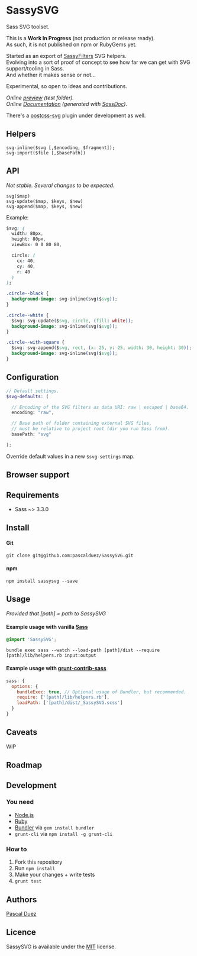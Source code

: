 # SassySVG

Sass SVG toolset.

This is a __Work In Progress__ (not production or release ready).  
As such, it is not published on npm or RubyGems yet.

Started as an export of [SassyFilters] SVG helpers.  
Evolving into a sort of proof of concept to see how far we can get with SVG support/tooling in Sass.  
And whether it makes sense or not...

Experimental, so open to ideas and contributions.

*Online [preview](http://pascalduez.github.io/SassySVG/test) (test folder).*  
*Online [Documentation](http://pascalduez.github.io/SassySVG/docs) (generated with [SassDoc]).*


There's a [postcss-svg] plugin under development as well.


[SassyFilters]: https://github.com/pascalduez/SassyFilters
[SassDoc]: https://github.com/SassDoc/sassdoc
[postcss-svg]: https://github.com/pascalduez/postcss-svg


## Helpers

`svg-inline($svg [,$encoding, $fragment]);`  
`svg-import($file [,$basePath])`

## API

*Not stable. Several changes to be expected.*

`svg($map)`  
`svg-update($map, $keys, $new)`  
`svg-append($map, $keys, $new)`

Example:
```css
$svg: (
  width: 80px,
  height: 80px,
  viewBox: 0 0 80 80,

  circle: (
    cx: 40,
    cy: 40,
    r: 40
  )
);

.circle--black {
  background-image: svg-inline(svg($svg));
}

.circle--white {
  $svg: svg-update($svg, circle, (fill: white));
  background-image: svg-inline(svg($svg));
}

.circle--with-square {
  $svg: svg-append($svg, rect, (x: 25, y: 25, width: 30, height: 30));
  background-image: svg-inline(svg($svg));
}
```


## Configuration

```scss
// Default settings.
$svg-defaults: (

  // Encoding of the SVG filters as data URI: raw | escaped | base64.
  encoding: "raw",

  // Base path of folder containing external SVG files,
  // must be relative to project root (dir you run Sass from).
  basePath: "svg"

);
```
Override default values in a new `$svg-settings` map.


## Browser support


## Requirements

* Sass ~> 3.3.0



## Install

#### Git

```
git clone git@github.com:pascalduez/SassySVG.git
```

#### npm

```
npm install sassysvg --save
```


## Usage

*Provided that [path] = path to SassySVG*

#### Example usage with vanilla [Sass](http://sass-lang.com/documentation/file.SASS_REFERENCE.html#using_sass)
```css
@import 'SassySVG';
```
```
bundle exec sass --watch --load-path [path]/dist --require [path]/lib/helpers.rb input:output
```

#### Example usage with [grunt-contrib-sass](https://github.com/gruntjs/grunt-contrib-sass)

```js
sass: {
  options: {
    bundleExec: true, // Optional usage of Bundler, but recommended.
    require: ['[path]/lib/helpers.rb'],
    loadPath: ['[path]/dist/_SassySVG.scss']
  }
}
```



## Caveats

WIP


## Roadmap


## Development

### You need

* [Node.js](http://nodejs.org)
* [Ruby](https://www.ruby-lang.org)
* [Bundler](http://bundler.io) via `gem install bundler`
* `grunt-cli` via `npm install -g grunt-cli`

### How to

  1. Fork this repository
  2. Run `npm install`
  3. Make your changes + write tests
  4. `grunt test`


## Authors

[Pascal Duez](http://pascalduez.me)



## Licence

SassySVG is available under the [MIT](http://opensource.org/licenses/MIT) license.
